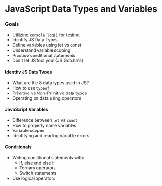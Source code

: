 # JavaScript Data Types and Variables

### Goals
- Utilizing `console.log()` for testing
- Identify JS Data Types
- Define variables using let vs const 
- Understand variable scoping
- Practice conditional statements 
- Don't let JS fool you! {JS Gotcha's}

#### Identify JS Data Types 
- What are the 8 data types used in JS?
- How to use `typeof`
- Primitive vs Non-Primitive data types
- Operating on data using operators 

#### JavaScript Variables
- Difference between `let` vs `const`
- How to properly name variables
- Variable scopes 
- Identifying and reading variable errors

#### Conditionals
- Writing conditional statements with:
    - If, else and else if 
    - Ternary operators 
    - Switch statements
- Use logical operators
